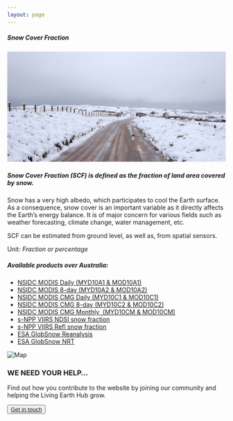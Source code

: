 ```yaml
---
layout: page
---
```


<!-- Content-section-start -->
<div class="container">
    <div class="row">
        <div class="col-12 mt-60">
            <h5 class="common-title">Snow Cover Fraction</h5>
        </div>
        <div class="col-xs-12 col-sm-12 col-ms-9 col-lg-9 col-xl-9 col-xxl-9">
            <div class="common-image pb-5">
                <img src="/assets/img/wales/big/snow-cover-fraction.jpg" class="img-fluid" alt="Snow Cover Fraction">
            </div>
            <div>
                <h5 class="font-weight-bold">Snow Cover Fraction (SCF) is defined as the fraction of land area covered by snow.</h5>
                <div class="pt-4">
                    <p>Snow has a very high albedo, which participates to cool the Earth surface. As a consequence, snow cover is an important variable as it directly affects the Earth’s energy balance. It is of major concern for various fields such as weather forecasting, climate change, water management, etc.</p>
                    <p>SCF can be estimated from ground level, as well as, from spatial sensors.</p>
                    <p>Unit: <i>Fraction or percentage</i></p>
                </div>
            </div>
            <div class="row">
                <div class="col-xs-12 col-sm-6 col-md-7 col-lg-8">
                    <div class="py-5">
                        <h5 class="font-weight-bold mb-4">Available products over Australia:</h5>
                        <ul class="list-title">
                            <li class="list-item"><a href="http://nsidc.org/data/modis/data_summaries">NSIDC MODIS Daily (MYD10A1 &amp;&nbsp;MOD10A1)</a></li>
                            <li class="list-item"><a href="http://nsidc.org/data/modis/data_summaries">NSIDC MODIS 8-day (MYD10A2 &amp;&nbsp;MOD10A2)</a></li>
                            <li class="list-item"><a href="http://nsidc.org/data/modis/data_summaries">NSIDC MODIS CMG Daily (MYD10C1 &amp;&nbsp;MOD10C1)</a></li>
                            <li class="list-item"><a href="http://nsidc.org/data/modis/data_summaries">NSIDC MODIS CMG 8-day (MYD10C2 &amp;&nbsp;MOD10C2)</a></li>
                            <li class="list-item"><a href="http://nsidc.org/data/modis/data_summaries">NSIDC MODIS CMG&nbsp;Monthly&nbsp; (MYD10CM &amp;&nbsp;MOD10CM)</a></li>
                            <li class="list-item"><a href="https://www.star.nesdis.noaa.gov/smcd/emb/snow/viirs/viirs-snow-fraction.html">s-NPP VIIRS NDSI snow fraction</a></li>
                            <li class="list-item"><a href="https://www.star.nesdis.noaa.gov/smcd/emb/snow/viirs/viirs-snow-fraction.html">s-NPP VIIRS Refl snow fraction</a></li>
                            <li class="list-item"><a href="http://www.globsnow.info/index.php?page=Products">ESA GlobSnow Reanalysis</a></li>
                            <li class="list-item"><a href="http://www.globsnow.info/index.php?page=Products">ESA GlobSnow NRT</a></li>
                        </ul>
                    </div>
                </div>
                <div class="col-xs-12 col-sm-6 col-md-5 col-lg-4">
                    <div class="pt-2 pb-5">
                        <img src="/assets/img/wales/maps/snow-cover-fraction.png" class="img-fluid" alt="Map">
                    </div>
                </div>
            </div>
        </div>
    </div>
</div>
<!-- Content-section-end -->

<!-- get-in-section-Start -->
<div class="container mb-100">
    <div class="get-in-section-main">
        <div class="get-in-section-dsc">
            <h3>WE NEED YOUR HELP&hellip;</h3>
            <p>Find out how you contribute to the website by joining our community and helping the Living Earth Hub grow.</p>
        </div>
        <button type="button"><a href="/contact/">Get in touch</a></button>
    </div>
</div>
<!-- get-in-section-End -->
